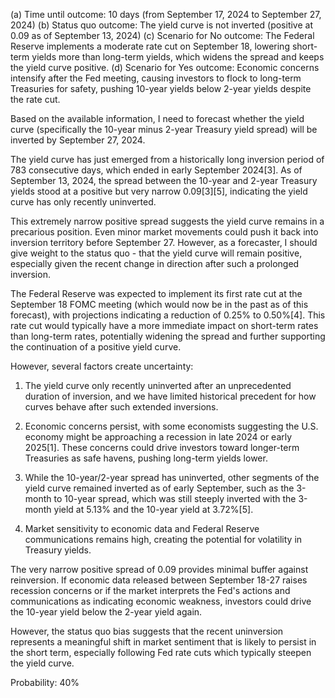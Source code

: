 (a) Time until outcome: 10 days (from September 17, 2024 to September 27, 2024)
(b) Status quo outcome: The yield curve is not inverted (positive at 0.09 as of September 13, 2024)
(c) Scenario for No outcome: The Federal Reserve implements a moderate rate cut on September 18, lowering short-term yields more than long-term yields, which widens the spread and keeps the yield curve positive.
(d) Scenario for Yes outcome: Economic concerns intensify after the Fed meeting, causing investors to flock to long-term Treasuries for safety, pushing 10-year yields below 2-year yields despite the rate cut.

Based on the available information, I need to forecast whether the yield curve (specifically the 10-year minus 2-year Treasury yield spread) will be inverted by September 27, 2024.

The yield curve has just emerged from a historically long inversion period of 783 consecutive days, which ended in early September 2024[3]. As of September 13, 2024, the spread between the 10-year and 2-year Treasury yields stood at a positive but very narrow 0.09[3][5], indicating the yield curve has only recently uninverted.

This extremely narrow positive spread suggests the yield curve remains in a precarious position. Even minor market movements could push it back into inversion territory before September 27. However, as a forecaster, I should give weight to the status quo - that the yield curve will remain positive, especially given the recent change in direction after such a prolonged inversion.

The Federal Reserve was expected to implement its first rate cut at the September 18 FOMC meeting (which would now be in the past as of this forecast), with projections indicating a reduction of 0.25% to 0.50%[4]. This rate cut would typically have a more immediate impact on short-term rates than long-term rates, potentially widening the spread and further supporting the continuation of a positive yield curve.

However, several factors create uncertainty:

1. The yield curve only recently uninverted after an unprecedented duration of inversion, and we have limited historical precedent for how curves behave after such extended inversions.

2. Economic concerns persist, with some economists suggesting the U.S. economy might be approaching a recession in late 2024 or early 2025[1]. These concerns could drive investors toward longer-term Treasuries as safe havens, pushing long-term yields lower.

3. While the 10-year/2-year spread has uninverted, other segments of the yield curve remained inverted as of early September, such as the 3-month to 10-year spread, which was still steeply inverted with the 3-month yield at 5.13% and the 10-year yield at 3.72%[5].

4. Market sensitivity to economic data and Federal Reserve communications remains high, creating the potential for volatility in Treasury yields.

The very narrow positive spread of 0.09 provides minimal buffer against reinversion. If economic data released between September 18-27 raises recession concerns or if the market interprets the Fed's actions and communications as indicating economic weakness, investors could drive the 10-year yield below the 2-year yield again.

However, the status quo bias suggests that the recent uninversion represents a meaningful shift in market sentiment that is likely to persist in the short term, especially following Fed rate cuts which typically steepen the yield curve.

Probability: 40%